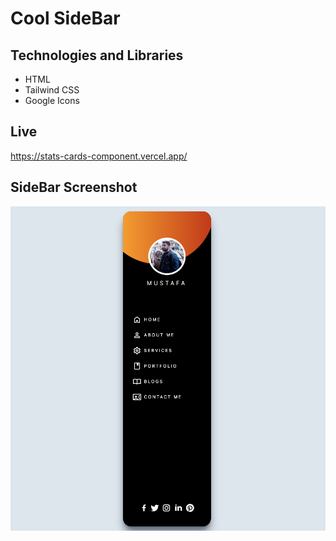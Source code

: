 # Cool SideBar


## Technologies and Libraries

- HTML
- Tailwind CSS
- Google Icons

## Live
https://stats-cards-component.vercel.app/

  
## SideBar Screenshot

<img align="center" width="600" src="https://github.com/mustafakaracuha/cool-sidebar/blob/main/assest/images/screenshot.png" />

  
